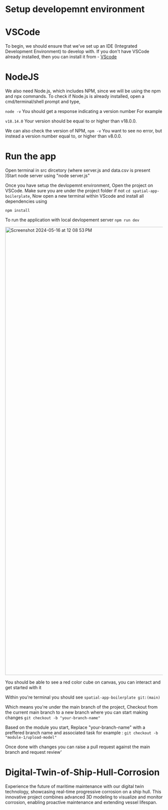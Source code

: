 
# Setup developemnt environment 
# VSCode 

To begin, we should ensure that we've set up an IDE (Integrated Development Environment) to develop with.
If you don't have VSCode already installed, then you can install it from - [VScode](https://code.visualstudio.com.) 

# NodeJS
We also need Node.js, which includes NPM, since we will be using the npm and npx commands.
To check if Node.js is already installed, open a cmd/terminal/shell prompt and type,

```node -v```
You should get a response indicating a version number
For example 

```v18.14.0```
Your version should be equal to or higher than v18.0.0.

We can also check the version of NPM,
```npm -v```
You want to see no error, but instead a version number equal to, or higher than v8.0.0.

# Run the app

Open terminal in src dircetory (where server.js and data.csv is present )Start node server using  "node server.js" 

Once you have setup the devlopemnt environment, Open the project on VSCode. Make sure you are under the project folder if not ```cd spatial-app-boilerplate```, 
Now open a new terminal within VScode and install all dependencies using

```npm install```

To run the application with local devlopement server
```npm run dev```

<img width="1429" alt="Screenshot 2024-05-16 at 12 08 53 PM" src="https://github.com/fabrik-space/spatial-app-boilerplate/assets/67771257/1a977f72-8ceb-4c37-aa75-c7e2574aee16">

You should be able to see a red color cube on canvas, you can interact and get started with it

Within you're terminal you should see 
```spatial-app-boilerplate git:(main)```

Which means you're under the main branch of the project,
Checkout from the current main branch to a new branch where you can start making changes 
```git checkout -b "your-branch-name"```

Based on the module you start, Replace "your-branch-name" with a preffered branch name and associated task for example :
```git checkout -b "module-1/upload-model"```

Once done with changes you can raise a pull request against the main branch and request review'





# Digital-Twin-of-Ship-Hull-Corrosion

Experience the future of maritime maintenance with our digital twin technology, showcasing real-time progressive corrosion on a ship hull. This innovative project combines advanced 3D modeling to visualize and monitor corrosion, enabling proactive maintenance and extending vessel lifespan.
